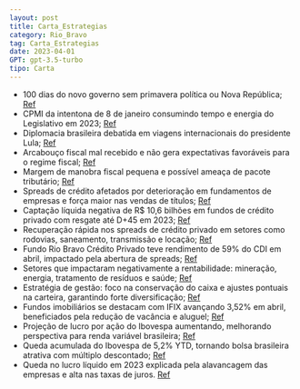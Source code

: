 ```yaml
---
layout: post
title: Carta_Estrategias
category: Rio_Bravo
tag: Carta_Estrategias
date: 2023-04-01
GPT: gpt-3.5-turbo
tipo: Carta
---
```


- 100 dias do novo governo sem primavera política ou Nova República;
<a href="#" onclick="search_on_pdf('econômica, ou ainda uma espécie de Nova República. Mas não houve nada disso em abril. Foram ao men')">Ref</a>
- CPMI da intentona de 8 de janeiro consumindo tempo e energia do Legislativo em 2023;
<a href="#" onclick="search_on_pdf('energia do Legislativo, talvez o maior pedaço do ano de 2023, com óbvio prejuízo de outras pautas. ')">Ref</a>
- Diplomacia brasileira debatida em viagens internacionais do presidente Lula;
<a href="#" onclick="search_on_pdf('diplomacia brasileira foi fortemente debatida durante o mês de abril. O outono veio forte: a geri')">Ref</a>
- Arcabouço fiscal mal recebido e não gera expectativas favoráveis para o regime fiscal;
<a href="#" onclick="search_on_pdf('recebido: estariam resolvidas tanto a substituição do Teto quanto a inconsistência entre as polític')">Ref</a>
- Margem de manobra fiscal pequena e possível ameaça de pacote tributário;
<a href="#" onclick="search_on_pdf('do controle do governo e de quem faz o prognóstico, e depende também do verdadeiro empenho em cump')">Ref</a>
- Spreads de crédito afetados por deterioração em fundamentos de empresas e força maior nas vendas de títulos;
<a href="#" onclick="search_on_pdf('spread de crédito são: (i) fatores fundamentalistas, como a deterioração nos fundamentos da companh')">Ref</a>
- Captação líquida negativa de R$ 10,6 bilhões em fundos de crédito privado com resgate até D+45 em 2023;
<a href="#" onclick="search_on_pdf('gráfico abaixo que a captação líquida acumulada de 2023 em mais de 40 fundos de crédito privado com')">Ref</a>
- Recuperação rápida nos spreads de crédito privado em setores como rodovias, saneamento, transmissão e locação;
<a href="#" onclick="search_on_pdf('como são os dos setores de rodovias, saneamento, transmissão e locação, deverão ter uma recuperação')">Ref</a>
- Fundo Rio Bravo Crédito Privado teve rendimento de 59% do CDI em abril, impactado pela abertura de spreads;
<a href="#" onclick="search_on_pdf('características deverão apresentar performance acima do carrego atual de suas carteiras.  O rendi')">Ref</a>
- Setores que impactaram negativamente a rentabilidade: mineração, energia, tratamento de resíduos e saúde;
<a href="#" onclick="search_on_pdf('TotalSaúdeTelecomunicaçõesEducaçãoIndústriaProteinaShoppingLocaçãoEnergiaSaneamentoAgroneg')">Ref</a>
- Estratégia de gestão: foco na conservação do caixa e ajustes pontuais na carteira, garantindo forte diversificação;
<a href="#" onclick="search_on_pdf('Fundos e de crescimento, principalmente no longo prazo. estratégiascarta estratégiasinvestir é ev')">Ref</a>
- Fundos imobiliários se destacam com IFIX avançando 3,52% em abril, beneficiados pela redução de vacância e aluguel;
<a href="#" onclick="search_on_pdf('Índice de Fundos Imobiliários da B3, o IFIX, avançou 3,52% no mês e foi um dos principais ativos')">Ref</a>
- Projeção de lucro por ação do Ibovespa aumentando, melhorando perspectiva para renda variável brasileira;
<a href="#" onclick="search_on_pdf('Apesar das incertezas domésticas e dos juros elevados, a projeção de lucro por ação do Ibovespa con')">Ref</a>
- Queda acumulada do Ibovespa de 5,2% YTD, tornando bolsa brasileira atrativa com múltiplo descontado;
<a href="#" onclick="search_on_pdf('doméstica continuam nos preocupando.IBOV X Lucro por açãoIBOVP/E IBOV ( Ex- vale & Petrobras) Lu')">Ref</a>
- Queda no lucro líquido em 2023 explicada pela alavancagem das empresas e alta nas taxas de juros.
<a href="#" onclick="search_on_pdf('Essa queda no lucro líquido é explicada pela alavancagem das empresas, que aumentou 22,2% a/a, e p')">Ref</a>
